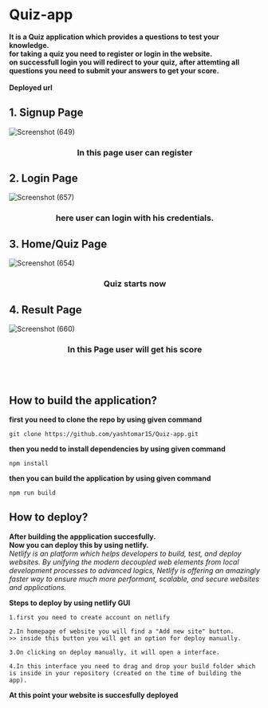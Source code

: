 # Quiz-app

**It is a Quiz application which provides a questions to test your knowledge.**
</br>
**for taking a quiz you need to register or login in the website.**
</br>
**on successfull login you will redirect to your quiz,**
**after attemting all questions you need to submit your answers to get your score.**
</br>
</br>
**Deployed url**

## 1. Signup Page ##
![Screenshot (649)](https://user-images.githubusercontent.com/99667382/190874961-d61fc507-8b19-4944-9f29-7c79962049f6.png)
<h3 align="center">In this page user can register</h3> 


## 2. Login Page ##
![Screenshot (657)](https://user-images.githubusercontent.com/99667382/190874998-8f189771-0bec-4288-9194-7e544f1ca675.png)
<h3 align="center">here user can login with his credentials.</h3>


## 3. Home/Quiz Page ##
![Screenshot (654)](https://user-images.githubusercontent.com/99667382/190875054-0f995b28-8839-4ad6-887e-fcd0cee81ef6.png)
<h3 align="center">Quiz starts now</h3>

## 4. Result Page ##
![Screenshot (660)](https://user-images.githubusercontent.com/99667382/190875545-afc8cd77-efbc-4afd-b863-b04c1964fa3a.png)
<h3 align="center">In this Page user will get his score</h3>

</br>
</br>

## How to build the application? ##

**first you need to clone the repo by using given command** 
```
git clone https://github.com/yashtomar15/Quiz-app.git
```
**then you nedd to install dependencies by using given command**
```
npm install
```
**then you can build the application by using given command**
```
npm run build
```

## How to deploy? ##
**After building the appplication succesfully.**
</br>
**Now you can deploy this by using netlify.**
</br>
*Netlify is an platform which helps developers to build, test, and deploy websites. By unifying the modern decoupled web elements from local development processes to advanced logics, Netlify is offering an amazingly faster way to ensure much more performant, scalable, and secure websites and applications.*

**Steps to deploy by using netlify GUI**
```
1.first you need to create account on netlify
```
```
2.In homepage of website you will find a "Add new site" button.
>> inside this button you will get an option for deploy manually.
```
```
3.On clicking on deploy manually, it will open a interface.
```
```
4.In this interface you need to drag and drop your build folder which is inside in your repository (created on the time of building the app).
```
**At this point your website is succesfully deployed**

